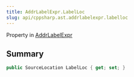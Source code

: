 ```yaml
---
title: AddrLabelExpr.LabelLoc
slug: api/cppsharp.ast.addrlabelexpr.labelloc
---
```

Property in [AddrLabelExpr](/api/cppsharp/ast/addrlabelexpr)

## Summary



```csharp
public SourceLocation LabelLoc { get; set; }
```

